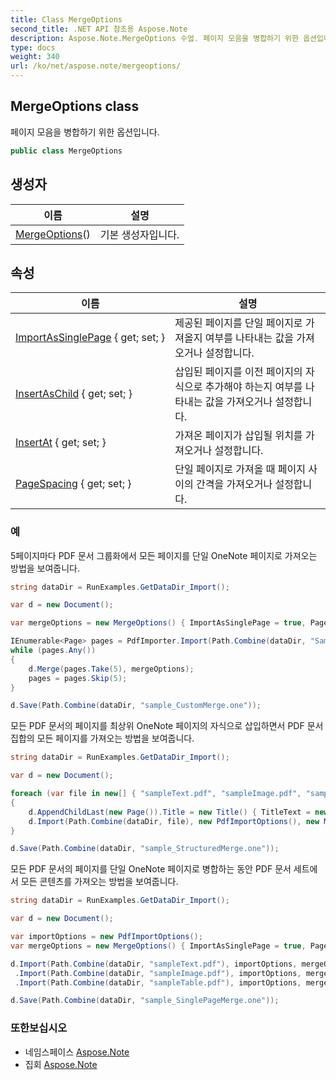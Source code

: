 ```yaml
---
title: Class MergeOptions
second_title: .NET API 참조용 Aspose.Note
description: Aspose.Note.MergeOptions 수업. 페이지 모음을 병합하기 위한 옵션입니다.
type: docs
weight: 340
url: /ko/net/aspose.note/mergeoptions/
---
```

## MergeOptions class

페이지 모음을 병합하기 위한 옵션입니다.

```csharp
public class MergeOptions
```

## 생성자

| 이름 | 설명 |
| --- | --- |
| [MergeOptions](mergeoptions/)() | 기본 생성자입니다. |

## 속성

| 이름 | 설명 |
| --- | --- |
| [ImportAsSinglePage](../../aspose.note/mergeoptions/importassinglepage/) { get; set; } | 제공된 페이지를 단일 페이지로 가져올지 여부를 나타내는 값을 가져오거나 설정합니다. |
| [InsertAsChild](../../aspose.note/mergeoptions/insertaschild/) { get; set; } | 삽입된 페이지를 이전 페이지의 자식으로 추가해야 하는지 여부를 나타내는 값을 가져오거나 설정합니다. |
| [InsertAt](../../aspose.note/mergeoptions/insertat/) { get; set; } | 가져온 페이지가 삽입될 위치를 가져오거나 설정합니다. |
| [PageSpacing](../../aspose.note/mergeoptions/pagespacing/) { get; set; } | 단일 페이지로 가져올 때 페이지 사이의 간격을 가져오거나 설정합니다. |

### 예

5페이지마다 PDF 문서 그룹화에서 모든 페이지를 단일 OneNote 페이지로 가져오는 방법을 보여줍니다.

```csharp
string dataDir = RunExamples.GetDataDir_Import();

var d = new Document();

var mergeOptions = new MergeOptions() { ImportAsSinglePage = true, PageSpacing = 100 };

IEnumerable<Page> pages = PdfImporter.Import(Path.Combine(dataDir, "SampleGrouping.pdf"));
while (pages.Any())
{
    d.Merge(pages.Take(5), mergeOptions);
    pages = pages.Skip(5);
}

d.Save(Path.Combine(dataDir, "sample_CustomMerge.one"));
```

모든 PDF 문서의 페이지를 최상위 OneNote 페이지의 자식으로 삽입하면서 PDF 문서 집합의 모든 페이지를 가져오는 방법을 보여줍니다.

```csharp
string dataDir = RunExamples.GetDataDir_Import();

var d = new Document();

foreach (var file in new[] { "sampleText.pdf", "sampleImage.pdf", "sampleTable.pdf" })
{
    d.AppendChildLast(new Page()).Title = new Title() { TitleText = new RichText() { ParagraphStyle = ParagraphStyle.Default }.Append(file) };
    d.Import(Path.Combine(dataDir, file), new PdfImportOptions(), new MergeOptions() { InsertAt = int.MaxValue, InsertAsChild = true });
}

d.Save(Path.Combine(dataDir, "sample_StructuredMerge.one"));
```

모든 PDF 문서의 페이지를 단일 OneNote 페이지로 병합하는 동안 PDF 문서 세트에서 모든 콘텐츠를 가져오는 방법을 보여줍니다.

```csharp
string dataDir = RunExamples.GetDataDir_Import();

var d = new Document();

var importOptions = new PdfImportOptions();
var mergeOptions = new MergeOptions() { ImportAsSinglePage = true, PageSpacing = 100 };

d.Import(Path.Combine(dataDir, "sampleText.pdf"), importOptions, mergeOptions)
 .Import(Path.Combine(dataDir, "sampleImage.pdf"), importOptions, mergeOptions)
 .Import(Path.Combine(dataDir, "sampleTable.pdf"), importOptions, mergeOptions);

d.Save(Path.Combine(dataDir, "sample_SinglePageMerge.one"));
```

### 또한보십시오

* 네임스페이스 [Aspose.Note](../../aspose.note/)
* 집회 [Aspose.Note](../../)


